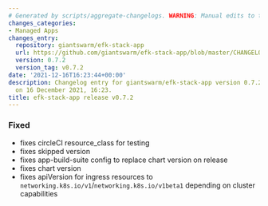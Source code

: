 ```yaml
---
# Generated by scripts/aggregate-changelogs. WARNING: Manual edits to this files will be overwritten.
changes_categories:
- Managed Apps
changes_entry:
  repository: giantswarm/efk-stack-app
  url: https://github.com/giantswarm/efk-stack-app/blob/master/CHANGELOG.md#072---2021-12-16
  version: 0.7.2
  version_tag: v0.7.2
date: '2021-12-16T16:23:44+00:00'
description: Changelog entry for giantswarm/efk-stack-app version 0.7.2, published
  on 16 December 2021, 16:23.
title: efk-stack-app release v0.7.2
---
```


### Fixed
- fixes circleCI resource_class for testing
- fixes skipped version
- fixes app-build-suite config to replace chart version on release
- fixes chart version
- fixes apiVersion for ingress resources to `networking.k8s.io/v1`/`networking.k8s.io/v1beta1` depending on cluster capabilities
